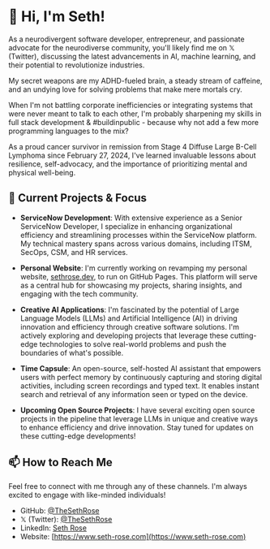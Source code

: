 # 👋 Hi, I'm Seth!

As a neurodivergent software developer, entrepreneur, and passionate advocate for the neurodiverse community, you'll likely find me on 𝕏 (Twitter), discussing the latest advancements in AI, machine learning, and their potential to revolutionize industries. 

My secret weapons are my ADHD-fueled brain, a steady stream of caffeine, and an undying love for solving problems that make mere mortals cry. 

When I'm not battling corporate inefficiencies or integrating systems that were never meant to talk to each other, I'm probably sharpening my skills in full stack development & #buildinpublic - because why not add a few more programming languages to the mix?

As a proud cancer survivor in remission from Stage 4 Diffuse Large B-Cell Lymphoma since February 27, 2024, I've learned invaluable lessons about resilience, self-advocacy, and the importance of prioritizing mental and physical well-being. 

## 🔭 Current Projects & Focus

- **ServiceNow Development**: With extensive experience as a Senior ServiceNow Developer, I specialize in enhancing organizational efficiency and streamlining processes within the ServiceNow platform. My technical mastery spans across various domains, including ITSM, SecOps, CSM, and HR services.

- **Personal Website**: I'm currently working on revamping my personal website, [sethrose.dev](http://www.sethrose.dev), to run on GitHub Pages. This platform will serve as a central hub for showcasing my projects, sharing insights, and engaging with the tech community.

- **Creative AI Applications**: I'm fascinated by the potential of Large Language Models (LLMs) and Artificial Intelligence (AI) in driving innovation and efficiency through creative software solutions. I'm actively exploring and developing projects that leverage these cutting-edge technologies to solve real-world problems and push the boundaries of what's possible.

- **Time Capsule**: An open-source, self-hosted AI assistant that empowers users with perfect memory by continuously capturing and storing digital activities, including screen recordings and typed text. It enables instant search and retrieval of any information seen or typed on the device.

- **Upcoming Open Source Projects**: I have several exciting open source projects in the pipeline that leverage LLMs in unique and creative ways to enhance efficiency and drive innovation. Stay tuned for updates on these cutting-edge developments!

## 📫 How to Reach Me

Feel free to connect with me through any of these channels. I'm always excited to engage with like-minded individuals!

- GitHub: [@TheSethRose](https://github.com/TheSethRose)
- 𝕏 (Twitter): [@TheSethRose](https://x.com/TheSethRose)
- LinkedIn: [Seth Rose](https://www.linkedin.com/in/sethlrose/)
- Website: [https://www.seth-rose.com](https://www.seth-rose.com)
